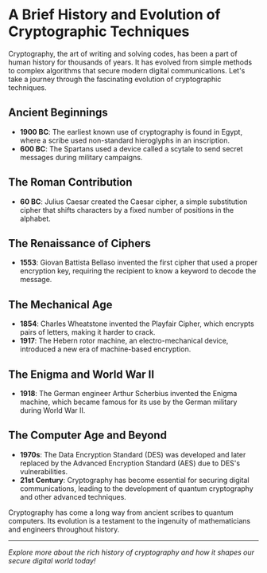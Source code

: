 # A Brief History and Evolution of Cryptographic Techniques

Cryptography, the art of writing and solving codes, has been a part of human history for thousands of years. It has evolved from simple methods to complex algorithms that secure modern digital communications. Let's take a journey through the fascinating evolution of cryptographic techniques.

## Ancient Beginnings

- **1900 BC**: The earliest known use of cryptography is found in Egypt, where a scribe used non-standard hieroglyphs in an inscription.
- **600 BC**: The Spartans used a device called a scytale to send secret messages during military campaigns.

## The Roman Contribution

- **60 BC**: Julius Caesar created the Caesar cipher, a simple substitution cipher that shifts characters by a fixed number of positions in the alphabet.

## The Renaissance of Ciphers

- **1553**: Giovan Battista Bellaso invented the first cipher that used a proper encryption key, requiring the recipient to know a keyword to decode the message.

## The Mechanical Age

- **1854**: Charles Wheatstone invented the Playfair Cipher, which encrypts pairs of letters, making it harder to crack.
- **1917**: The Hebern rotor machine, an electro-mechanical device, introduced a new era of machine-based encryption.

## The Enigma and World War II

- **1918**: The German engineer Arthur Scherbius invented the Enigma machine, which became famous for its use by the German military during World War II.

## The Computer Age and Beyond

- **1970s**: The Data Encryption Standard (DES) was developed and later replaced by the Advanced Encryption Standard (AES) due to DES's vulnerabilities.
- **21st Century**: Cryptography has become essential for securing digital communications, leading to the development of quantum cryptography and other advanced techniques.

Cryptography has come a long way from ancient scribes to quantum computers. Its evolution is a testament to the ingenuity of mathematicians and engineers throughout history.

---

*Explore more about the rich history of cryptography and how it shapes our secure digital world today!*
